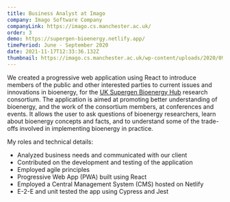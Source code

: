 ```yaml
---
title: Business Analyst at Imago
company: Imago Software Company
companyLink: https://imago.cs.manchester.ac.uk/
order: 3
demo: https://supergen-bioenergy.netlify.app/
timePeriod: June - September 2020
date: 2021-11-17T12:33:36.132Z
thumbnail: https://imago.cs.manchester.ac.uk/wp-content/uploads/2020/09/imago-logo-2-300x143.jpg
---
```

We created a progressive web application using React to introduce members of the public and other interested parties to current issues and innovations in bioenergy, for the [UK Supergen Bioenergy Hub](https://www.supergen-bioenergy.net/) research consortium. The application is aimed at promoting better understanding of bioenergy, and the work of the consortium members, at conferences and events. It allows the user to ask questions of bioenergy researchers, learn about bioenergy concepts and facts, and to understand some of the trade-offs involved in implementing bioenergy in practice.

My roles and technical details:

* Analyzed business needs and communicated with our client
* Contributed on the development and testing of the application
* Employed agile principles
* Progressive Web App (PWA) built using React
* Employed a Central Management System (CMS) hosted on Netlify
* E-2-E and unit tested the app using Cypress and Jest